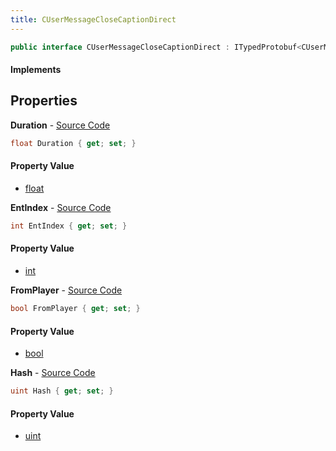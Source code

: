```yaml
---
title: CUserMessageCloseCaptionDirect
---
```


```csharp
public interface CUserMessageCloseCaptionDirect : ITypedProtobuf<CUserMessageCloseCaptionDirect>, INativeHandle, INetMessage<CUserMessageCloseCaptionDirect>, IDisposable
```

#### Implements

## Properties

**Duration** - [Source Code](https://github.com/swiftly-solution/swiftlys2/blob/main/managed/src/SwiftlyS2.Generated/Protobufs/Interfaces/CUserMessageCloseCaptionDirect.cs#L21)

```csharp
float Duration { get; set; }
```

#### Property Value

- [float](https://learn.microsoft.com/dotnet/api/system.single)

**EntIndex** - [Source Code](https://github.com/swiftly-solution/swiftlys2/blob/main/managed/src/SwiftlyS2.Generated/Protobufs/Interfaces/CUserMessageCloseCaptionDirect.cs#L27)

```csharp
int EntIndex { get; set; }
```

#### Property Value

- [int](https://learn.microsoft.com/dotnet/api/system.int32)

**FromPlayer** - [Source Code](https://github.com/swiftly-solution/swiftlys2/blob/main/managed/src/SwiftlyS2.Generated/Protobufs/Interfaces/CUserMessageCloseCaptionDirect.cs#L24)

```csharp
bool FromPlayer { get; set; }
```

#### Property Value

- [bool](https://learn.microsoft.com/dotnet/api/system.boolean)

**Hash** - [Source Code](https://github.com/swiftly-solution/swiftlys2/blob/main/managed/src/SwiftlyS2.Generated/Protobufs/Interfaces/CUserMessageCloseCaptionDirect.cs#L18)

```csharp
uint Hash { get; set; }
```

#### Property Value

- [uint](https://learn.microsoft.com/dotnet/api/system.uint32)

